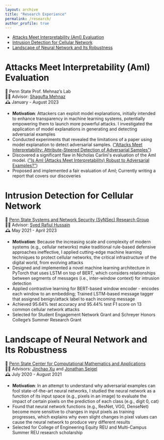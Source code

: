 ```yaml
---
layout: archive
title: "Research Experience"
permalink: /research/
author_profile: true
---
```


<!-- {% include base_path %}

{% for post in site.research reversed %}
  {% include archive-single.html %}
{% endfor %} -->


- [Attacks Meet Interpretability (AmI) Evaluation](#attacks-meet-interpretability-ami-evaluation)
- [Intrusion Detection for Cellular Network](#intrusion-detection-for-cellular-network)
- [Landscape of Neural Network and Its Robustness](#landscape-of-neural-network-and-its-robustness)



# Attacks Meet Interpretability (AmI) Evaluation 

:school: Penn State Prof. Mehnaz’s Lab <br>
:woman_teacher: Advisor: [Shagufta Mehnaz][Shagufta Mehnaz] <br>
:mantelpiece_clock: January - August 2023


- **Motivation**: Attackers can exploit model explanations, initially intended to enhance transparency in machine learning systems, potentially empowering them to launch more powerful attacks. I investigated the application of model explanations in generating and detecting adversarial examples
- Conducted experiments that revealed the limitations of a paper using model explanation to detect adversarial samples. (["Attacks Meet Interpretability: Attribute-Steered Detection of Adversarial Samples"][AmI])
- Discovered a significant flaw in Nicholas Carlini's evaluation of the AmI model. (["Is AmI (Attacks Meet Interpretability) Robust to Adversarial Examples?"][NC_AmI])
- Proposed and implemented a fair evaluation of AmI; Currently writing a report that covers our discoveries




# Intrusion Detection for Cellular Network

:school: [Penn State Systems and Network Security (SyNSec) Research Group][SyNSec Lab] <br>
:man_teacher: Advisor: [Syed Rafiul Hussain][Syed Rafiul Hussain] <br>
:mantelpiece_clock: May 2021 - April 2023 

- **Motivation**: Because the increasing scale and complexity of modern systems (e.g., cellular networks) make traditional rule-based defensive approaches ineffective, I applied cutting-edge machine learning techniques to protect cellular networks, the critical infrastructure of the digital world, from evolving attacks
- Designed and implemented a novel machine learning architecture in PyTorch that uses LSTM on top of BERT, which considers relationships between segments of messages (i.e., inter-window context) for intrusion detection
- Applied contrastive learning for BERT-based window encoder - encodes each window to an embedding; Trained LSTM-based message tagger that assigned benign/attack label to each incoming message
- Achieved 95.64% test accuracy and 95.44% test F1 score on 13 common cellular network attacks
- Selected for Student Engagement Network Grant and Schreyer Honors College’s Summer Research Grant



# Landscape of Neural Network and Its Robustness

:school: [Penn State Center for Computational Mathematics and Applications][CCMA] <br>
:man_teacher: Advisors: [Jinchao Xu][Jinchao Xu] and [Jonathan Seigel][Jonathan Seigel] <br>
:mantelpiece_clock: July 2020 - August 2021

- **Motivation**: In an attempt to understand why adversarial examples can fool state-of-the-art neural networks, I studied the neural network as a function of its input space (e.g., pixels in an image) to evaluate the impact of certain pixels on the prediction of each class (e.g., digit 0, cat)
- Found that neural network functions (e.g., ResNet, VGG, DenseNet) become more sensitive to changes in input pixels as training progresses, which explains why even slight changes in pixel values can cause the neural network to produce very different results
- Selected for College of Engineering Equity REU and Multi-Campus Summer REU research scholarship



[Link References]: #

[Jinchao Xu]: https://www.mri.psu.edu/mri/personnel-directory/jxx1
[Syed Rafiul Hussain]: https://syed-rafiul-hussain.github.io/
[Shagufta Mehnaz]: https://smehnaz.github.io/
[Jonathan Seigel]: https://jwsiegel2510.github.io/

[SyNSec Lab]: https://synsec-den.github.io/
[CCMA]: https://ccma.math.psu.edu/

[AmI]: https://proceedings.neurips.cc/paper_files/paper/2018/file/b994697479c5716eda77e8e9713e5f0f-Paper.pdf
[NC_AmI]: https://arxiv.org/abs/1902.02322#:~:text=Is%20AmI%20(Attacks%20Meet%20Interpretability)%20Robust%20to%20Adversarial%20Examples%3F,-Nicholas%20Carlini&text=No.
